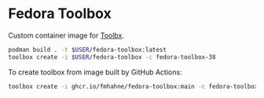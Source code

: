 # Fedora Toolbox

Custom container image for [Toolbx](https://containertoolbx.org/).

```sh
podman build . -t $USER/fedora-toolbox:latest
toolbox create -i $USER/fedora-toolbox -c fedora-toolbox-38
```

To create toolbox from image built by GitHub Actions:

```sh
toolbox create -i ghcr.io/fmhahne/fedora-toolbox:main -c fedora-toolbox-38
```
